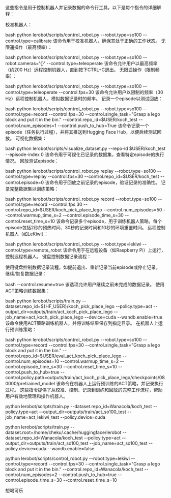 这些指令是用于控制机器人并记录数据的命令行工具。以下是每个指令的详细解释：

校准机器人：


bash
python lerobot/scripts/control_robot.py --robot.type=so100 --control.type=calibrate
该命令用于校准机器人，确保其处于正确的工作状态。
无限遥操作（最高频率）：


bash
python lerobot/scripts/control_robot.py --robot.type=so100 --robot.cameras='{}' --control.type=teleoperate
该命令允许用户以最高频率（约200 Hz）远程控制机器人，直到按下CTRL+C退出。
无限遥操作（限制频率）：


bash
python lerobot/scripts/control_robot.py --robot.type=so100 --control.type=teleoperate --control.fps=30
该命令允许用户以限制的频率（30 Hz）远程控制机器人，模拟数据记录时的频率。
记录一个episode以测试回放：


bash
python lerobot/scripts/control_robot.py --robot.type=so100 --control.type=record --control.fps=30 --control.single_task="Grasp a lego block and put it in the bin." --control.repo_id=$USER/koch_test --control.num_episodes=1 --control.push_to_hub=True
该命令记录一个episode（任务执行过程），并将其推送到Hugging Face Hub，以便后续测试回放。
可视化数据集：


bash
python lerobot/scripts/visualize_dataset.py --repo-id $USER/koch_test --episode-index 0
该命令用于可视化已记录的数据集，查看特定episode的执行情况。
回放测试episode：


bash
python lerobot/scripts/control_robot.py replay --robot.type=so100 --control.type=replay --control.fps=30 --control.repo_id=$USER/koch_test --control.episode=0
该命令用于回放之前记录的episode，验证记录的准确性。
记录完整数据集以训练策略：


bash
python lerobot/scripts/control_robot.py record --robot.type=so100 --control.type=record --control.fps 30 --control.repo_id=$USER/koch_pick_place_lego --control.num_episodes=50 --control.warmup_time_s=2 --control.episode_time_s=30 --control.reset_time_s=10
该命令记录多个episode，用于训练机器人策略。每个episode包括2秒的预热时间、30秒的记录时间和10秒的环境重置时间。
远程控制机器人（如LeKiwi）：


bash
python lerobot/scripts/control_robot.py --robot.type=lekiwi --control.type=remote_robot
该命令用于在远程设备（如Raspberry Pi）上运行，控制远程机器人。
键盘控制数据记录流程：

使用键盘控制数据记录流程，如提前退出、重新记录当前episode或停止记录。
继续/恢复数据记录：


bash
--control.resume=true
该选项允许用户继续之前未完成的数据记录。
使用ACT策略训练数据集：


bash
python lerobot/scripts/train.py --dataset.repo_id=${HF_USER}/koch_pick_place_lego --policy.type=act --output_dir=outputs/train/act_koch_pick_place_lego --job_name=act_koch_pick_place_lego --device=cuda --wandb.enable=true
该命令使用ACT策略训练机器人，并将训练结果保存到指定目录。
在机器人上运行预训练策略：


bash
python lerobot/scripts/control_robot.py --robot.type=so100 --control.type=record --control.fps=30 --control.single_task="Grasp a lego block and put it in the bin." --control.repo_id=$USER/eval_act_koch_pick_place_lego --control.num_episodes=10 --control.warmup_time_s=2 --control.episode_time_s=30 --control.reset_time_s=10 --control.push_to_hub=true --control.policy.path=outputs/train/act_koch_pick_place_lego/checkpoints/080000/pretrained_model
该命令在机器人上运行预训练的ACT策略，并记录执行过程。
这些指令提供了从校准、控制、记录到训练和回放的完整工作流程，帮助用户有效地管理和操作机器人。


python lerobot/scripts/train.py   --dataset.repo_id=Wanacola/koch_test   --policy.type=act   --output_dir=outputs/train/act_so100_test   --job_name=act_lekiwi_test   --policy.device=cuda


python lerobot/scripts/train.py  --dataset.root=/home/cheku/.cache/huggingface/lerobot --dataset.repo_id=Wanacola/koch_test --policy.type=act --output_dir=outputs/train/act_so100_test --job_name=act_so100_test --policy.device=cuda --wandb.enable=false

python lerobot/scripts/control_robot.py --robot.type=lekiwi --control.type=record --control.fps=30 --control.single_task="Grasp a lego block and put it in the bin." --control.repo_id=Wanacola/koch_test --control.num_episodes=2 --control.push_to_hub=true  --control.episode_time_s=30 --control.reset_time_s=10 


想喝可乐